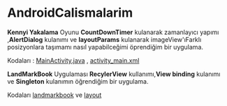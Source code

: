 # AndroidCalismalarim
 
**Kennyi Yakalama** Oyunu __CountDownTimer__ kulanarak zamanlayıcı yapımı ,__AlertDialog__ kulanımı ve __layoutParams__ kulanarak imageView'ıFarklı posizyonlara taşımamı nasıl yapabilceğimi öprendiğim bir uygulama.

Kodaları : [MainActivity.java](https://github.com/enesaks/AndroidCalismalarim/blob/main/KennyiYakalamaOyunu/app/src/main/java/com/example/keniyiyakalamaoyunu/MainActivity.java) , [activity_main.xml
](https://github.com/enesaks/AndroidCalismalarim/blob/main/KennyiYakalamaOyunu/app/src/main/res/layout/activity_main.xml)

**LandMarkBook** Uygulaması __RecylerView__ kullanımı,__View binding__ kulanımı ve __Singleton__ kulanımın öğrendiğim bir uygulama.

Kodaları [landmarkbook](https://github.com/enesaks/AndroidCalismalarim/tree/main/LandMarkBook/app/src/main/java/com/example/landmarkbook) ve [layout](https://github.com/enesaks/AndroidCalismalarim/tree/main/LandMarkBook/app/src/main/res/layout)
